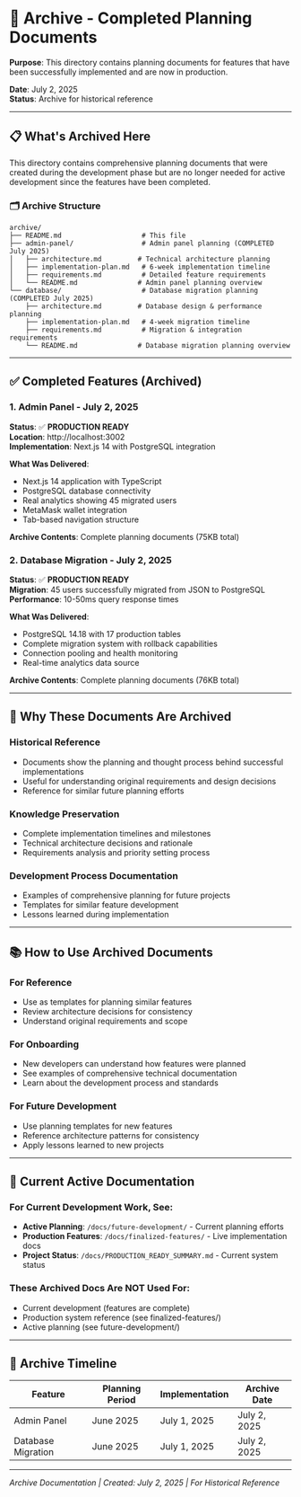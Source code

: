 # 📁 Archive - Completed Planning Documents

**Purpose**: This directory contains planning documents for features that have been successfully implemented and are now in production.

**Date**: July 2, 2025  
**Status**: Archive for historical reference  

---

## 📋 **What's Archived Here**

This directory contains comprehensive planning documents that were created during the development phase but are no longer needed for active development since the features have been completed.

### **🗂️ Archive Structure**
```
archive/
├── README.md                    # This file
├── admin-panel/                 # Admin panel planning (COMPLETED July 2025)
│   ├── architecture.md         # Technical architecture planning
│   ├── implementation-plan.md   # 6-week implementation timeline  
│   ├── requirements.md          # Detailed feature requirements
│   └── README.md               # Admin panel planning overview
└── database/                    # Database migration planning (COMPLETED July 2025)
    ├── architecture.md         # Database design & performance planning
    ├── implementation-plan.md   # 4-week migration timeline
    ├── requirements.md          # Migration & integration requirements
    └── README.md               # Database migration planning overview
```

---

## ✅ **Completed Features (Archived)**

### **1. Admin Panel** - July 2, 2025
**Status**: ✅ **PRODUCTION READY**  
**Location**: http://localhost:3002  
**Implementation**: Next.js 14 with PostgreSQL integration

**What Was Delivered**:
- Next.js 14 application with TypeScript
- PostgreSQL database connectivity  
- Real analytics showing 45 migrated users
- MetaMask wallet integration
- Tab-based navigation structure

**Archive Contents**: Complete planning documents (75KB total)

### **2. Database Migration** - July 2, 2025  
**Status**: ✅ **PRODUCTION READY**  
**Migration**: 45 users successfully migrated from JSON to PostgreSQL  
**Performance**: 10-50ms query response times

**What Was Delivered**:
- PostgreSQL 14.18 with 17 production tables
- Complete migration system with rollback capabilities
- Connection pooling and health monitoring
- Real-time analytics data source

**Archive Contents**: Complete planning documents (76KB total)

---

## 🎯 **Why These Documents Are Archived**

### **Historical Reference**
- Documents show the planning and thought process behind successful implementations
- Useful for understanding original requirements and design decisions
- Reference for similar future planning efforts

### **Knowledge Preservation**
- Complete implementation timelines and milestones
- Technical architecture decisions and rationale
- Requirements analysis and priority setting process

### **Development Process Documentation**
- Examples of comprehensive planning for future projects
- Templates for similar feature development
- Lessons learned during implementation

---

## 📚 **How to Use Archived Documents**

### **For Reference**
- Use as templates for planning similar features
- Review architecture decisions for consistency
- Understand original requirements and scope

### **For Onboarding**
- New developers can understand how features were planned
- See examples of comprehensive technical documentation
- Learn about the development process and standards

### **For Future Development**
- Use planning templates for new features
- Reference architecture patterns for consistency
- Apply lessons learned to new projects

---

## 🔗 **Current Active Documentation**

### **For Current Development Work, See:**
- **Active Planning**: `/docs/future-development/` - Current planning efforts
- **Production Features**: `/docs/finalized-features/` - Live implementation docs
- **Project Status**: `/docs/PRODUCTION_READY_SUMMARY.md` - Current system status

### **These Archived Docs Are NOT Used For:**
- Current development (features are complete)
- Production system reference (see finalized-features/)
- Active planning (see future-development/)

---

## 📅 **Archive Timeline**

| Feature | Planning Period | Implementation | Archive Date |
|---------|----------------|----------------|--------------|
| Admin Panel | June 2025 | July 1, 2025 | July 2, 2025 |
| Database Migration | June 2025 | July 1, 2025 | July 2, 2025 |

---

*Archive Documentation | Created: July 2, 2025 | For Historical Reference* 